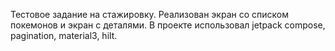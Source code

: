 Тестовое задание на стажировку. Реализован экран со списком покемонов и экран с деталями. В проекте использовал jetpack compose, pagination, material3, hilt.
